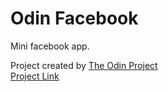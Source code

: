 # Odin Facebook

Mini facebook app.

Project created by [The Odin Project](https://www.theodinproject.com/)
<br />
[Project Link](https://www.theodinproject.com/lessons/ruby-on-rails-rails-final-project)